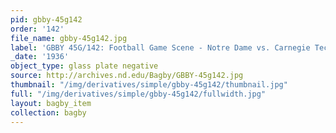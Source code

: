```yaml
---
pid: gbby-45g142
order: '142'
file_name: gbby-45g142.jpg
label: 'GBBY 45G/142: Football Game Scene - Notre Dame vs. Carnegie Tech - 1936'
_date: '1936'
object_type: glass plate negative
source: http://archives.nd.edu/Bagby/GBBY-45g142.jpg
thumbnail: "/img/derivatives/simple/gbby-45g142/thumbnail.jpg"
full: "/img/derivatives/simple/gbby-45g142/fullwidth.jpg"
layout: bagby_item
collection: bagby
---
```

